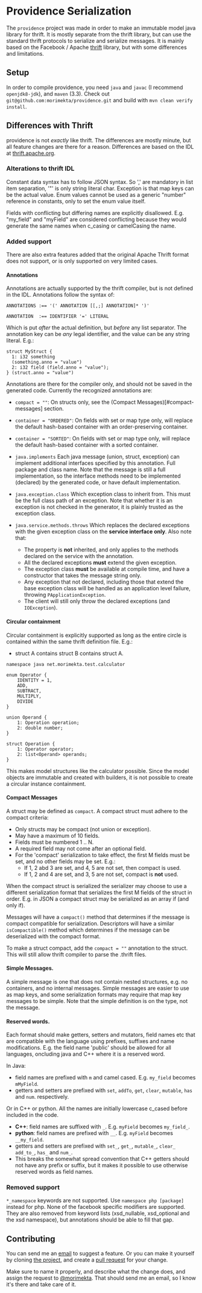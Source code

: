 Providence Serialization
========================

The `providence` project was made in order to make an immutable model java
library for thrift. It is mostly separate from the thrift library, but can use
the standard thrift protocols to serialize and serialize messages. It is mainly
based on the Facebook / Apache [thrift](https://thrift.apache.org/) library,
but with some differences and limitations.

## Setup

In order to compile providence, you need `java` and `javac` (I recommend
`openjdk8-jdk`), and `maven` (3.3). Check out
`git@github.com:morimekta/providence.git` and build with
`mvn clean verify install`.

## Differences with Thrift

providence is not *exactly* like thrift. The differences are mostly minute, but
all feature changes are there for a reason. Differences are based on the IDL at
[thrift.apache.org](https://thrift.apache.org/docs/idl).

### Alterations to thrift IDL

Constant data syntax has to follow JSON syntax. So ',' are mandatory in list
item separation, '"' is only string literal char. Exception is that map keys
can be the actual value. Enum values cannot be used as a generic "number"
reference in constants, only to set the enum value itself.

Fields with conflicting but differing names are explicitly disallowed. E.g. 
"my_field" and "myField" are considered conflicting because they would generate
the same names when c_casing or camelCasing the name.

### Added support

There are also extra features added that the original Apache Thrift format does
not support, or is only supported on very limited cases.

#### Annotations

Annotations are actually supported by the thrift compiler, but is not defined in
the IDL. Annotations follow the syntax of:

```
ANNOTATIONS :== '(' ANNOTATION [[,;] ANNOTATION]* ')'

ANNOTATION  :== IDENTIFIER '=' LITERAL
```

Which is put _after_ the actual definition, but _before_ any list separator. The
annotation key can be *any* legal identifier, and the value can be any string
literal. E.g.:

```thrift
struct MyStruct {
  1: i32 something
  (something.anno = "value")
  2: i32 field (field.anno = "value");
} (struct.anno = "value")
```

Annotations are there for the compiler only, and should not be saved in the
generated code. Currently the recognized annotations are:
 
* `compact = ""`: On structs only, see the (Compact Messages)[#compact-messages] section.
* `container = "ORDERED"`: On fields with set or map type only, will replace the
  default hash-based container with an order-preserving container.
* `container = "SORTED"`: On fields with set or map type only, will replace the
  default hash-based container with a sorted container.
* `java.implements` Each java message (union, struct, exception) can implement
  additional interfaces specified by this annotation. Full package and class name.
  Note that the message is still a full implementation, so the interface methods
  need to be implemented (declared) by the generated code, or have default
  implementation.
* `java.exception.class` Which exception class to inherit from. This must be the
  full class path of an exception. Note that whether it is an exception is not
  checked in the generator, it is plainly trusted as the exception class.
* `java.service.methods.throws` Which replaces the declared exceptions with the
  given exception class on the **service interface only**. Also note that:

    - The property is **not** inherited, and only applies to the methods declared on
      the service with the annotation.
    - All the declared exceptions **must** extend the given exception.
    - The exception class **must** be available at compile time, and have a
      constructor that takes the message string only.
    - Any exception that not declared, including those that extend the base exception
      class will be handled as an application level failure, throwing
      `PApplicationException`.
    - The client will still only throw the declared exceptions (and `IOException`).

#### Circular containment

Circular containment is explicitly supported as long as the entire circle is
contained within the same thrift definition file. E.g.:

- struct A contains struct B contains struct A.

```thrift
namespace java net.morimekta.test.calculator

enum Operator {
    IDENTITY = 1,
    ADD,
    SUBTRACT,
    MULTIPLY,
    DIVIDE
}

union Operand {
    1: Operation operation;
    2: double number;
}

struct Operation {
    1: Operator operator;
    2: list<Operand> operands;
}
```

This makes model structures like the calculator possible. Since the model
objects are immutable and created with builders, it is not possible to create
a circular instance containment.

#### Compact Messages

A struct may be defined as `compact`. A compact struct must adhere to the
compact criteria:

- Only structs may be compact (not union or exception).
- May have a maximum of 10 fields.
- Fields must be numbered 1 .. N.
- A required field may not come after an optional field.
- For the 'compact' serialization to take effect, the first M fields must be set,
  and no other fields may be set. E.g.:
    * If 1, 2 abd 3 are set, and 4, 5 are not set, then compact is used.
    * If 1, 2 and 4 are set, and 3, 5 are not set, compact is **not** used.

When the compact struct is serialized the serializer may choose to use a
different serialization format that serializes the first M fields of the struct
in order. E.g. in JSON a compact struct may be serialized as an array if (and
only if).

Messages will have a `compact()` method that determines if the message is
compact compatible for serialization. Descriptors will have a similar
`isCompactible()` method which determines if the message can be deserialized with
the compact format.

To make a struct compact, add the `compact = ""` annotation to the struct. This
will still allow thrift compiler to parse the .thrift files.

#### Simple Messages.

A simple message is one that does not contain nested structures, e.g. no containers,
and no internal messages. Simple messages are easier to use as map keys, and some
serialization formats may require that map key messages to be simple. Note that
the simple definition is on the type, not the message.

#### Reserved words.

Each format should make getters, setters and mutators, field names etc that are
compatible with the language using prefixes, suffixes and name modifications.
E.g. the field name 'public' should be allowed for all languages, oncluding
java and C++ where it is a reserved word.

In Java:

- field names are prefixed with `m` and camel cased. E.g. `my_field` becomes
  `mMyField`.
- getters and setters are prefixed with `set`, `addTo`, `get`, `clear`,
  `mutable`, `has` and `num`. respectively.

Or in C++ or python. All the names are initially lowercase c_cased before included in the code.

- __C++__: field names are suffixed with `_`. E.g. `myField` becomes `my_field_`.
- __python__: field names are prefixed with `__`. E.g. `myField` becomes `__my_field`.
- getters and setters are prefixed with `set_`, `get_`, `mutable_`, `clear_` `add_to_`, `has_` and `num_`.
- This breaks the somewhat spread convention that C++ getters should not have any prefix or suffix, but
  it makes it possible to use otherwise reserved words as field names.

### Removed support

`*_namespace` keywords are not supported. Use `namespace php [package]` instead
for php. None of the facebook specific modifiers are supported. They are also removed
from keyword lists (xsd_nullable, xsd_optional and the xsd namespace), but annotations
should be able to fill that gap.

## Contributing

You can send me an [email](mailto:oss@morimekta.net) to suggest a feature. Or
you can make it yourself by cloning
[the project](https://github.com/morimekta/providence), and create a
[pull request](https://github.com/morimekta/providence/pulls) for your change.

Make sure to name it properly, and describe what the change does, and assign
the request to [@morimekta](https://github.com/morimekta). That should send me
an email, so I know it's there and take care of it.
